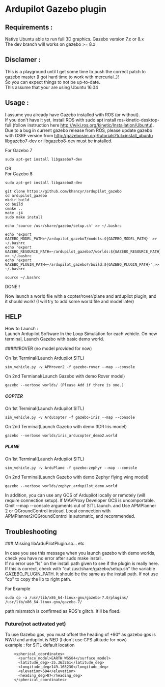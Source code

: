 # Ardupilot Gazebo plugin 

## Requirements :
Native Ubuntu able to run full 3D graphics.
Gazebo version 7.x or 8.x  
The dev branch will works on gazebo >= 8.x  

## Disclamer : 
This is a playground until I get some time to push the correct patch to gazebo master (I got hard time to work with mercurial..)!  
So you can expect things to not be up-to-date.  
This assume that your are using Ubuntu 16.04

## Usage :
I assume you already have Gazebo installed with ROS (or without).  
If you don't have it yet, install ROS with sudo apt install ros-kinetic-desktop-full 
(follow instruction here http://wiki.ros.org/kinetic/Installation/Ubuntu).  
Due to a bug in current gazebo release from ROS, please update gazebo with OSRF version from http://gazebosim.org/tutorials?tut=install_ubuntu
libgazebo7-dev or libgazebo8-dev must be installed.

For Gazebo 7
````
sudo apt-get install libgazebo7-dev
````
OR  
For Gazebo 8
````
sudo apt-get install libgazebo8-dev
````
````
git clone https://github.com/khancyr/ardupilot_gazebo
cd ardupilot_gazebo
mkdir build
cd build
cmake ..
make -j4
sudo make install
````

````
echo 'source /usr/share/gazebo/setup.sh' >> ~/.bashrc
````


````
echo 'export GAZEBO_MODEL_PATH=~/ardupilot_gazebo7/models:${GAZEBO_MODEL_PATH}' >> ~/.bashrc
echo 'export GAZEBO_RESOURCE_PATH=~/ardupilot_gazebo7/worlds:${GAZEBO_RESOURCE_PATH}' >> ~/.bashrc
echo 'export GAZEBO_PLUGIN_PATH=~/ardupilot_gazebo7/build:${GAZEBO_PLUGIN_PATH}' >> ~/.bashrc
````


````
source ~/.bashrc
````

DONE !

Now launch a world file with a copter/rover/plane and ardupilot plugin, and it should work! 
(I will try to add some world file and model later)

## HELP

How to Launch :  
Launch Ardupilot Software In the Loop Simulation for each vehicle.
On new terminal, Launch Gazebo with basic demo world.

#####ROVER (no model provided for now)

On 1st Terminal(Launch Ardupilot SITL)
````
sim_vehicle.py -v APMrover2 -f gazebo-rover --map --console
````

On 2nd Termianal(Launch Gazebo with demo Rover model)
````
gazebo --verbose worlds/ (Please Add if there is one.)
````

##### COPTER

On 1st Terminal(Launch Ardupilot SITL)
````
sim_vehicle.py -v ArduCopter -f gazebo-iris --map --console
````

On 2nd Terminal(Launch Gazebo with demo 3DR Iris model)
````
gazebo --verbose worlds/iris_arducopter_demo2.world
````

##### PLANE

On 1st Terminal(Launch Ardupilot SITL)
````
sim_vehicle.py -v ArduPlane -f gazebo-zephyr --map --console
````

On 2nd Terminal(Launch Gazebo with demo Zephyr flying wing model)
````
gazebo --verbose worlds/zephyr_ardupilot_demo.world
````

In addition, you can use any GCS of Ardupilot locally or remotely (will require connection setup).
If MAVProxy Developer GCS is uncomportable. Omit --map --console arguments out of SITL launch. and Use APMPlanner 2 or QGroundControl instead.
Local connection with APMPlanner2/QGroundControl is automatic, and recommended.

## Troubleshooting

### Missing libArduPilotPlugin.so... etc 

In case you see this message when you launch gazebo with demo worlds, check you have no error after sudo make install.  
If no error use "ls" on the install path given to see if the plugin is really here.  
If this is correct, check with "cat /usr/share/gazebo/setup.sh" the variable GAZEBO_PLUGIN_PATH. It should be the same as the install path. If not use "cp" to copy the lib to right path. 

For Example

````
sudo cp -a /usr/lib/x86_64-linux-gnu/gazebo-7.0/plugins/ /usr/lib/x86_64-linux-gnu/gazebo-7/
````

path mismatch is confirmed as ROS's glitch. It'll be fixed.

### Future(not activated yet)
To use Gazebo gps, you must offset the heading of +90° as gazebo gps is NWU and ardupilot is NED 
(I don't use GPS altitude for now)  
example : for SITL default location
````
    <spherical_coordinates>
      <surface_model>EARTH_WGS84</surface_model>
      <latitude_deg>-35.363261</latitude_deg>
      <longitude_deg>149.165230</longitude_deg>
      <elevation>584</elevation>
      <heading_deg>87</heading_deg>
    </spherical_coordinates>
````

